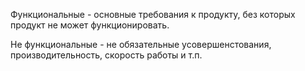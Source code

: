 Функциональные - основные требования к продукту, без которых продукт не может функционировать.

Не функциональные - не обязательные усовершенстования, производительность, скорость работы и т.п.
